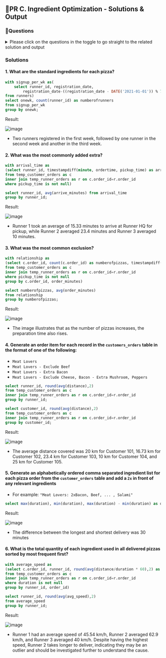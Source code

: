 ## 🍕PR C. Ingredient Optimization - Solutions & Output

### 🍕Questions 

<details>

<summary>Please click on the questions in the toggle to go straight to the related solution and output </summary>

1. What are the standard ingredients for each pizza?
2. What was the most commonly added extra?
3. What was the most common exclusion?
4. Generate an order item for each record in the `customers_orders` table in the format of one of the following:
   - `Meat Lovers`
   - `Meat Lovers - Exclude Beef`
   - `Meat Lovers - Extra Bacon`
   - `Meat Lovers - Exclude Cheese, Bacon - Extra Mushroom, Peppers`
5. Generate an alphabetically ordered comma separated ingredient list for each pizza order from the `customer_orders` table and add a `2x` in front of any relevant ingredients
  - For example: `"Meat Lovers: 2xBacon, Beef, ... , Salami"`
6. What is the total quantity of each ingredient used in all delivered pizzas sorted by most frequent first?

</details>

### Solutions 

#### 1. What are the standard ingredients for each pizza?
```sql
with signup_per_wk as(
	select runner_id, registration_date, 
		registration_date-((registration_date - DATE('2021-01-01')) % 7) as onewk
from runners)
select onewk, count(runner_id) as numberofrunners
from signup_per_wk
group by onewk;
```
Result: 

![image](https://github.com/user-attachments/assets/ed20c206-8183-4342-8414-5b68b920bd18)

- Two runners registered in the first week, followed by one runner in the second week and another in the third week.
  
#### 2. What was the most commonly added extra?

```sql
with arrival_time as 
(select runner_id, timestampdiff(minute, ordertime, pickup_time) as arrive_minutes
from temp_customer_orders as c 
inner join temp_runner_orders as r on c.order_id=r.order_id
where pickup_time is not null)

select runner_id, avg(arrive_minutes) from arrival_time 
group by runner_id;

```
Result: 

![image](https://github.com/user-attachments/assets/75b57e93-354b-42ac-bd9e-60a8fb950726)

- Runner 1 took an average of 15.33 minutes to arrive at Runner HQ for pickup, while Runner 2 averaged 23.4 minutes and Runner 3 averaged 10 minutes.

#### 3. What was the most common exclusion?
```sql
with relationship as 
(select c.order_id, count(c.order_id) as numberofpizzas, timestampdiff(minute, ordertime, pickup_time) as order_minutes
from temp_customer_orders as c 
inner join temp_runner_orders as r on c.order_id=r.order_id
where pickup_time is not null
group by c.order_id, order_minutes)

select numberofpizzas, avg(order_minutes)
from relationship
group by numberofpizzas;

```
Result:

![image](https://github.com/user-attachments/assets/ec449ec3-fcfd-4481-bdd6-f9681182208c)

- The image illustrates that as the number of pizzas increases, the preparation time also rises.

#### 4. Generate an order item for each record in the `customers_orders` table in the format of one of the following:
   - `Meat Lovers`
   - `Meat Lovers - Exclude Beef`
   - `Meat Lovers - Extra Bacon`
   - `Meat Lovers - Exclude Cheese, Bacon - Extra Mushroom, Peppers`

```sql
select runner_id, round(avg(distance),2)
from temp_customer_orders as c 
inner join temp_runner_orders as r on c.order_id=r.order_id
group by runner_id;

select customer_id, round(avg(distance),2)
from temp_customer_orders as c 
inner join temp_runner_orders as r on c.order_id=r.order_id
group by customer_id;
```

Result: 

![image](https://github.com/user-attachments/assets/4ea1c259-2c5d-4b18-ad05-9125f7f33763)

- The average distance covered was 20 km for Customer 101, 16.73 km for Customer 102, 23.4 km for Customer 103, 10 km for Customer 104, and 25 km for Customer 105.
  
#### 5. Generate an alphabetically ordered comma separated ingredient list for each pizza order from the `customer_orders` table and add a `2x` in front of any relevant ingredients
  - For example: `"Meat Lovers: 2xBacon, Beef, ... , Salami"`
    
```sql
select max(duration), min(duration), max(duration) - min(duration) as difference from temp_runner_orders;
```
Result: 

![image](https://github.com/user-attachments/assets/360ed4d9-b60a-48c0-ab13-c9c852e0abcb)

- The difference between the longest and shortest delivery was 30 minutes
  
#### 6. What is the total quantity of each ingredient used in all delivered pizzas sorted by most frequent first?

```sql
with average_speed as 
(select c.order_id, runner_id, round(avg(distance/duration * 60),2) as avg_speed
from temp_customer_orders as c 
inner join temp_runner_orders as r on c.order_id=r.order_id
where duration is not null 
group by runner_id, order_id) 

select runner_id, round(avg(avg_speed),2)
from average_speed
group by runner_id; 
```
Result: 

![image](https://github.com/user-attachments/assets/045cf2c0-c968-4b0c-a6de-ff2158337b6f)

- Runner 1 had an average speed of 45.54 km/h, Runner 2 averaged 62.9 km/h, and Runner 3 averaged 40 km/h. Despite having the highest speed, Runner 2 takes longer to deliver, indicating they may be an outlier and should be investigated further to understand the cause.
 
